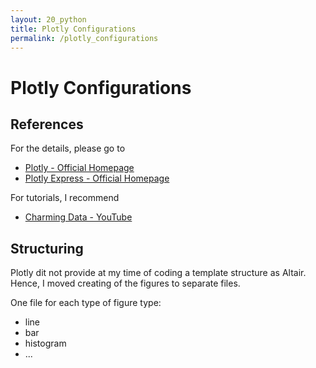 ```yaml
---
layout: 20_python
title: Plotly Configurations
permalink: /plotly_configurations
---
```


# Plotly Configurations

## References

For the details, please go to

- [Plotly - Official Homepage](https://plotly.com/python)
- [Plotly Express - Official Homepage](https://plotly.com/python/plotly-express)

For tutorials, I recommend

- [Charming Data - YouTube](https://www.youtube.com/@CharmingData/playlists)


## Structuring

Plotly dit not provide at my time of coding a template structure as Altair. Hence, I moved creating of the figures to separate files. 

One file for each type of figure type:
- line 
- bar
- histogram
- ...










